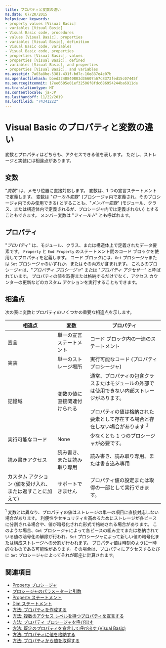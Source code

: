 ```yaml
---
title: プロパティと変数の違い
ms.date: 07/20/2015
helpviewer_keywords:
- property values [Visual Basic]
- variables [Visual Basic]
- Visual Basic code, procedures
- values [Visual Basic], properties
- variables [Visual Basic], definition
- Visual Basic code, variables
- Visual Basic code, properties
- properties [Visual Basic], values
- properties [Visual Basic], defined
- variables [Visual Basic], and properties
- properties [Visual Basic], and variables
ms.assetid: 7a03a8be-5381-431f-bd7c-16e887e4e07b
ms.openlocfilehash: bbed3248840803d36607a67c8373fed15c07445f
ms.sourcegitcommit: 17ee6605e01ef32506f8fdc686954244ba6911de
ms.translationtype: HT
ms.contentlocale: ja-JP
ms.lasthandoff: 11/22/2019
ms.locfileid: "74341222"
---
```

# <a name="differences-between-properties-and-variables-in-visual-basic"></a>Visual Basic のプロパティと変数の違い
変数とプロパティはどちらも、アクセスできる値を表します。 ただし、ストレージと実装には相違点があります。  
  
## <a name="variables"></a>変数  
 "*変数*" は、メモリ位置に直接対応します。 変数は、1 つの宣言ステートメントで定義します。 変数は "*ローカル変数*" (プロシージャ内で定義され、そのプロシージャ内でのみ使用できる) とすることも、"*メンバー変数*" (モジュール、クラス、または構造体内で定義されるが、プロシージャ内では定義されない) とすることもできます。 メンバー変数は "*フィールド*" とも呼ばれます。  
  
## <a name="properties"></a>プロパティ  
 "*プロパティ*" は、モジュール、クラス、または構造体上で定義されたデータ要素です。 `Property` と `End Property` のステートメント間のコード ブロックを使用してプロパティを定義します。 コード ブロックには、`Get` プロシージャまたは `Set` プロシージャのいずれか、またはその両方が含まれます。 これらのプロシージャは、"*プロパティ プロシージャ*" または "*プロパティ アクセサー*" と呼ばれています。 プロパティの値を取得または格納するだけでなく、アクセス カウンターの更新などのカスタム アクションを実行することもできます。  
  
## <a name="differences"></a>相違点  
 次の表に変数とプロパティのいくつかの重要な相違点を示します。  
  
|相違点|変数|プロパティ|  
|-------------------------|--------------|--------------|  
|宣言|単一の宣言ステートメント|コード ブロック内の一連のステートメント|  
|実装|単一のストレージ場所|実行可能なコード (プロパティ プロシージャ)|  
|記憶域|変数の値に直接関連付けられる|通常、プロパティの包含クラスまたはモジュールの外部では使用できない内部ストレージがあります。<br /><br /> プロパティの値は格納された要素として存在する場合と存在しない場合があります <sup>1</sup>|  
|実行可能なコード|None|少なくとも 1 つのプロシージャが必要です。|  
|読み書きアクセス|読み書き、または読み取り専用|読み書き、読み取り専用、または書き込み専用|  
|カスタム アクション (値を受け入れ、または返すことに加えて)|サポートできません|プロパティ値の設定または取得の一部として実行できます。|  
  
 <sup>1</sup> 変数とは異なり、プロパティの値はストレージの単一の項目に直接対応しない場合があります。 利便性やセキュリティを高めるためにストレージが各ピースに分割される場合や、値が暗号化された形式で格納される場合があります。 このような場合、`Get` プロシージャによって各ピースの組み立てまたは格納されている値の暗号化の解除が行われ、`Set` プロシージャによって新しい値の暗号化または構成ストレージへの分割が行われます。 プロパティ値は時刻のように一時的なものである可能性があります。その場合は、プロパティにアクセスするたびに `Get` プロシージャによってそれが即座に計算されます。  
  
## <a name="see-also"></a>関連項目

- [Property プロシージャ](./property-procedures.md)
- [プロシージャのパラメーターと引数](./procedure-parameters-and-arguments.md)
- [Property ステートメント](../../../../visual-basic/language-reference/statements/property-statement.md)
- [Dim ステートメント](../../../../visual-basic/language-reference/statements/dim-statement.md)
- [方法: プロパティを作成する](./how-to-create-a-property.md)
- [方法: 複数のアクセス レベルを持つプロパティを宣言する](./how-to-declare-a-property-with-mixed-access-levels.md)
- [方法: プロパティ プロシージャを呼び出す](./how-to-call-a-property-procedure.md)
- [方法: 既定のプロパティを宣言して呼び出す (Visual Basic)](./how-to-declare-and-call-a-default-property.md)
- [方法: プロパティに値を格納する](./how-to-put-a-value-in-a-property.md)
- [方法: プロパティから値を取得する](./how-to-get-a-value-from-a-property.md)
